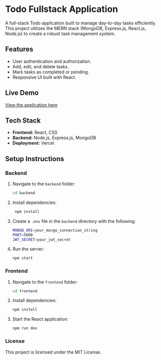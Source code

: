 # Todo Fullstack Application

A full-stack Todo application built to manage day-to-day tasks efficiently. This project utilizes the MERN stack (MongoDB, Express.js, React.js, Node.js) to create a robust task management system.

## Features
- User authentication and authorization.
- Add, edit, and delete tasks.
- Mark tasks as completed or pending.
- Responsive UI built with React.

## Live Demo
[View the application here](https://todo-fullstack-jet.vercel.app)

## Tech Stack
- **Frontend:** React, CSS
- **Backend:** Node.js, Express.js, MongoDB
- **Deployment:** Vercel

## Setup Instructions

### Backend
1. Navigate to the `backend` folder:
   ```bash
   cd backend
2. Install dependencies:
   ```bash
	npm install
3. Create a `.env` file in the `backend` directory with the following:
	```bash
	MONGO_URI=your_mongo_connection_string
	PORT=5000
	JWT_SECRET=your_jwt_secret
4. Run the server:
	```bash
	npm start

### Frontend
1. Navigate to the `frontend` folder:
	```bash
	cd frontend
2. Install dependencies:
	```bash
	npm install
3. Start the React application:
	```bash
	npm run dev

### License
This project is licensed under the MIT License.


